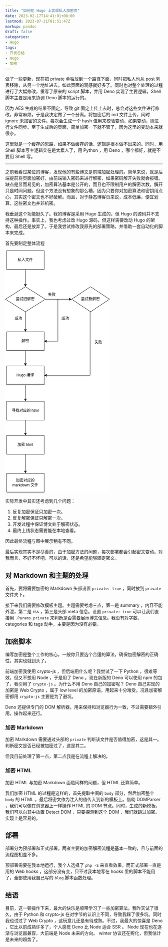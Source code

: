 ```yaml
---
title: "如何在 Hugo 上实现私人加密页"
date: 2023-02-17T14:41:01+08:00
lastmod: 2023-07-21T01:51:47Z
markup: pandoc
draft: false
categories:
- Hugo
tags:
- 开发总结
- Hugo
- 加密
---
```


做了一些更新，现在把 private 单独放到一个路径下面，同时把私人也从 post 列表移除，从另一个地址进去。如此页面的观感就好多了。同时也对整个处理的过程进行了大幅修改，重写了原来的 script 脚本，并用 Deno 实现了主要逻辑。Shell 脚本主要是用来协调 Deno 脚本的运行的。

因为 AES 生成的结果不固定，导致 git 固定上传上去时，总会对这些文件进行修改，非常麻烦，于是我决定做了一个分离。将加密后的 md 文件上传，同时 ignore 未加密的文件。每次会生成一个 hash 值用来校验变动，如果变动，则进行文件同步。至于生成后的页面，简单加密一下就不管了，因为这里的变动本来就很杂。

这里就是一个缓存的思路，如果不做缓存的话，逻辑是根本做不出来的。同时，用 Shell 脚本写主逻辑实在是太累人了，用 Python ，用 Deno ，哪个都好，就是不要用 Shell 写。

---

之前我看过某位的博客，发现他的有些博文是前端加密处理的。简单来说，就是后端提前将页面加密好，由前端输入密码来进行解密，如果密码解开失败就会报错。缺点是显而易见的，加密算法基本是公开的，而且也不限制用户的解密次数，解开只是时间问题。但这个方法没有想象的那么糟，因为只要你对加密算法和密钥用点心，其实这个密文也不好破解。而且，对于静态博客页来说，成本低廉，便宜划算，这些密文也并非机密。

我垂涎这个功能挺久了。我的博客是采用 Hugo 生成的，但 Hugo 的源码并不支持这种操作。事实上，我也考虑过改 Hugo 源码，但这样需要改动 Hugo 的架构，最后还是放弃了。于是我尝试修改我原先的部署策略，并借助一套自动化的脚本来完成。

首先要制定整体流程

![](https://raw.githubusercontent.com/bigshans/pictures/master/img/%E5%8D%9A%E5%AE%A2%E5%8A%A0%E5%AF%86%E6%B5%81%E7%A8%8B.png)

实际开发中其实还考虑到几个问题：

1. 反复加密保证只加密一次。
2. 反复解密保证只解密一次。
3. 开发过程中保证博文处于解密状态。
4. 最终上线状态需要能在本地查看。

因此最终流程与图中展示稍有不同。

最后实现其实不是尽善的，由于加密方法的问题，每次部署都会引起密文变动。对我而言，不好不坏吧，可以的话，还是希望能够固定密文。

## 对 Markdown 和主题的处理

首先，要将需要加密的 Markdown 头部设置 `private: true` ，同时放到 `private` 文件夹下。

接下来我们需要修改模板主题。主题需要考虑三点，第一是 summary ，内容不能外泄，第二是 rss ，第三是头部 meta 信息。设置 `private: true` 可以让我们直接用 `.Params.private` 来判断是否需要展示博文信息。我没有对字数、categories 和 tags 动手，主要是因为没有必要。

## 加密脚本

编写加密是整个工作的核心。一般你只要选个合适的算法，确保加密解密的正确性，其实也就到头了。

前端加密我使用 crypto-js ，但后端用什么呢？我尝试了一下 Python ，很难等效，但又不想用 Node ，于是用了 Deno 。现在新版的 Deno 可以使用 npm 的包了，我引用了 `crypto-js` 。为什么不用 Deno 自己的加密呢？ Deno 自己实现的加密是 Web Crypto ，属于 low level 的加密原语，用起来十分难受。况且加密解密都用 `crypto-js` 主要是为了避坑。

Deno 还提供专门的 DOM 解析器，用来保持和浏览器行为一致，不过需要额外引用。操作起来还行。

### 加密 Markdown

加密 Markdown 需要通过头部的 `private` 判断该文件是否值得加密，这是其一。判断密文是否已经被加密过了，这是其二。

但我目前处理了第一点，第二点我是在流程上解决的。

### 加密 HTML

加密 HTML 与加密 Markdown 面临同样的问题，但 HTML 还算简单。

我们加密 HTML 的过程是这样的，首先提取中间的 `body` 部分，然后加密整个 `body` 的 HTML ，最后将密文作为注入的值传入到新的模板上。借助 DOMParser ，我们可以像在浏览器上一样操作 HTML 的 DOM 节点。同时，生成的新模板，我们可以向其中放置 Detect DOM ，只要探测到这个 DOM ，我们就跳过加密。实现上是容易的。

## 部署

部署分为预部署和正式部署。两者主要的加密解密流程是基本一致的，且与前面的流程图相差不多。

预部署需要在我本地运行，我个人选择了 `php -S` 来查看效果。而正式部署一直是用的 Web hooks ，这部分没有变，只不过我本地写在 hooks 里的脚本不能用了，全部使用我自己写的 `blog` 脚本函数处理。

## 结语

目前，这一顿操作下来，最大的快乐是顺带学习了一些加密算法。我昨天试了很久，由于 Python 和 crypto-js 在对字节的认识上不同，导致我踩了很多坑。同时我也试过了 Web Crypto ，这玩意儿还是有待成熟。不过，我最大的惊喜是 Deno ，它比以前成熟许多了，个人感觉 Deno 比 Node 适合 SSR 。 Node 现在也在逐渐与浏览器兼容，大前端是 Node 未来的方向。 winter 协议还在孵化，但我估计是未来的趋势了。
